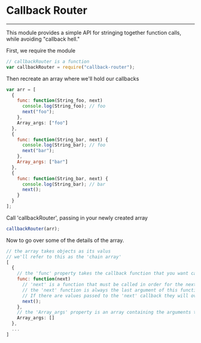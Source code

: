 # Callback Router

___

This module provides a simple API for stringing together function calls, while avoiding "callback hell."

First, we require the module
```js
// callbackRouter is a function
var callbackRouter = require("callback-router");
```

Then recreate an array where we'll hold our callbacks
```js
var arr = [
  {
    func: function(String_foo, next)
      console.log(String_foo); // foo
      next("foo");
    },
    Array_args: ["foo"]
  },
  {
    func: function(String_bar, next) {
      console.log(String_bar); // foo
      next("bar");
    },
    Array_args: ["bar"]
  },
  {
    func: function(String_bar, next) {
      console.log(String_bar); // bar
      next();
    }
  }
];
```

Call 'callbackRouter', passing in your newly created array
```js
callbackRouter(arr);
```

Now to go over some of the details of the array.
```js
// the array takes objects as its valus
// we'll refer to this as the 'chain array'
[
  {
    // the 'func' property takes the callback function that you want called
    func: function(next)
      // 'next' is a function that must be called in order for the next function in the array to be executed
      // the 'next' function is always the last argument of this function
      // If there are values passed to the 'next' callback they will override the 'Array_args' property of the next callback in the 'chain array'
      next();
    },
    // the 'Array_args' property is an array containing the arguments that you want passed to 'func'
    Array_args: []
  },
  ...
]
```
